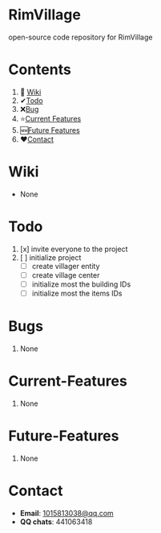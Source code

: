 # RimVillage
open-source code repository for RimVillage

# Contents
1. 📕 [Wiki](#Wiki)
2. ✔[Todo](#Todo)
3. ❌[Bug](#Bug)
4. ⭐[Current Features](#Current-Features)
5. 🆕[Future Features](#Future-Features)
6. ❤[Contact](#Contact)

# Wiki
- None

# Todo
1. [x] invite everyone to the project
2. [ ] initialize project
    - [ ] create villager entity
    - [ ] create village center
    - [ ] initialize most the building IDs
    - [ ] initialize most the items IDs

# Bugs
1. None

# Current-Features
1. None

# Future-Features
1. None

# Contact
- **Email**: 1015813038@qq.com
- **QQ chats**: 441063418
